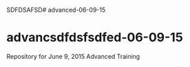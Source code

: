 SDFDSAFSD# advanced-06-09-15
# advancsdfdsfsdfed-06-09-15
Repository for June 9, 2015 Advanced Training
